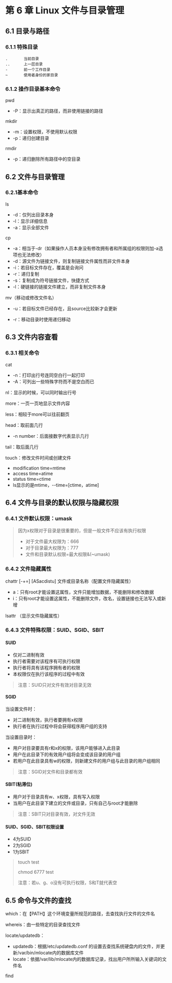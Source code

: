 # 第 6 章	Linux 文件与目录管理

## 6.1 目录与路径

### 6.1.1 特殊目录

```
.      	当前目录
..		上一层目录
-		前一个工作目录
~		使用者身份的家目录
```

### 6.1.2 操作目录基本命令

pwd

- -P：显示出真正的路径，而非使用链接的路径

mkdir

- -m：设置权限，不使用默认权限
- -p：递归创建目录

rmdir

- -p：递归删除所有路径中的空目录

## 6.2 文件与目录管理

### 6.2.1基本命令

ls 

- -d：仅列出目录本身
- -l：显示详细信息
- -a：显示全部文件

cp

- -a：相当于-dr（如果操作人员本身没有修改拥有者和所属组的权限则加-a选项也无法修改）
- -d：源文件为链接文件，则复制链接文件属性而非文件本身
- -i：若目标文件存在，覆盖是会询问
- -r：递归复制
- -s：复制成为符号链接文件，快捷方式
- -l：硬链接的链接文件建立，而非复制文件本身

mv（移动或修改文件名）

- -u：若目标文件已经存在，且source比较新才会更新

- -r：移动目录时使用递归移动

## 6.3 文件内容查看

### 6.3.1 相关命令

cat

- -n：打印出行号连同空白行一起打印
- -A：可列出一些特殊字符而不是空白而已

nl：显示的时候，可以同时输出行号

more：一页一页地显示文件内容

less：相较于more可以往前翻页

head：取前面几行

- -n number：后面接数字代表显示几行

tail：取后面几行

touch：修改文件时间或创建文件

- modification time=mtime
- access time=atime
- status time=ctime
- ls显示的是mtime，--time=[ctime，atime]

## 6.4 文件与目录的默认权限与隐藏权限

### 6.4.1 文件默认权限：umask

> 因为x权限对于目录是很重要的，但是一般文件不应该有执行权限
>
> - 对于文件最大权限为：666
> - 对于目录最大权限为：777
> - 文件和目录默认权限=最大权限&(~umask)

### 6.4.2 文件隐藏属性

chattr [-+=] [ASacdistu] 文件或目录名称（配置文件隐藏属性）

- a：只有root才能设置这属性，文件只能增加数据，不能删除和修改数据
- i：只有root才能设置这属性，不能删除文件，改名，设置链接也无法写入或新增

lsattr （显示文件隐藏属性）

### 6.4.3 文件特殊权限：SUID、SGID、SBIT

#### SUID

- 仅对二进制有效
- 执行者需要对该程序有可执行权限
- 执行者将具有该程序拥有者的权限
- 本权限仅在执行该程序的过程中有效

> 注意：SUID只对文件有效对目录无效

#### SGID

当设置文件时：

- 对二进制有效，执行者要拥有x权限
- 执行者在执行过程中将会获得程序用户组的支持

当设置目录时：

- 用户对目录要具有r和x的权限，该用户能够进入此目录
- 用户在此目录下的有效用户组将会变成该目录的用户组
- 若用户在此目录具有w的权限，则新建文件的用户组与此目录的用户组相同

> 注意：SGID对文件和目录都有效

#### SBIT(粘滞位)

- 用户对于目录具有w、x权限，具有写入权限
- 当用户在此目录下建立的文件或目录，只有自己与root才能删除

> 注意：SBIT只对目录有效，对文件无效

#### SUID、SGID、SBIT权限设置

- 4为SUID
- 2为SGID
- 1为SBIT

> touch test
>
> chmod 6777 test
>
> 注意：若u、g、o没有可执行权限，S和T就代表空

## 6.5 命令与文件的查找

which：在【PATH】这个环境变量所规范的路径，去查找执行文件的文件名

whereis：由一些特定的目录查找文件

locate/updatedb：

- updatedb：根据/etc/updatedb.conf 的设置去查找系统硬盘内的文件，并更新/var/bin/mlocate内的数据库文件
- locate：依据/var/lib/mlocate内的数据库记录，找出用户所所输入关键词的文件名

find

